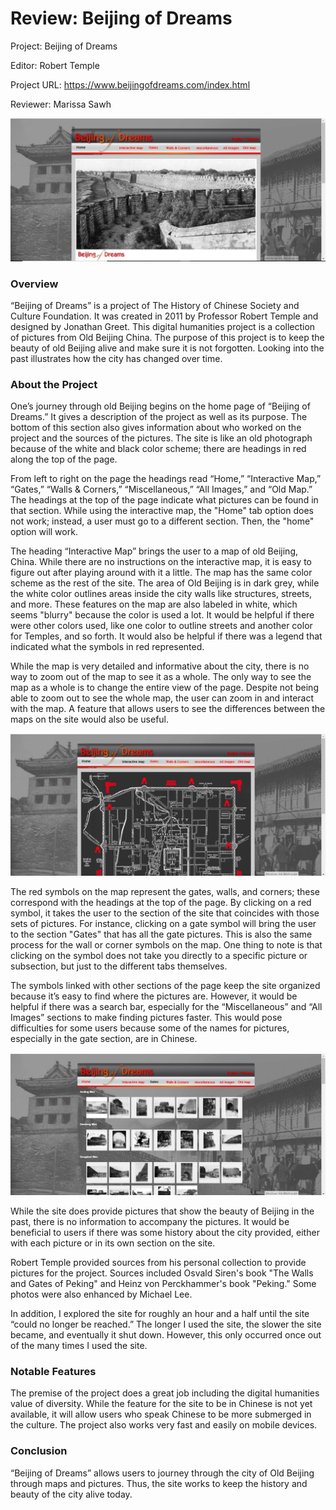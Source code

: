 # Review: Beijing of Dreams

Project: Beijing of Dreams

Editor: Robert Temple

Project URL: https://www.beijingofdreams.com/index.html 

Reviewer: Marissa Sawh

![Homepage of Beijing of Dreams](https://raw.githubusercontent.com/MarissaSawh/MarissaSawh/main/images/ENGL350_ReviewTwoBOD1.jpg)

### Overview

“Beijing of Dreams” is a project of The History of Chinese Society and Culture Foundation. It was created in 2011 by Professor Robert Temple and designed by Jonathan Greet. This digital humanities project is a collection of pictures from Old Beijing China. The purpose of this project is to keep the beauty of old Beijing alive and make sure it is not forgotten. Looking into the past illustrates how the city has changed over time.

### About the Project

One’s journey through old Beijing begins on the home page of “Beijing of Dreams.” It gives a description of the project as well as its purpose. The bottom of this section also gives information about who worked on the project and the sources of the pictures. The site is like an old photograph because of the white and black color scheme; there are headings in red along the top of the page. 

From left to right on the page the headings read “Home,”  “Interactive Map,” “Gates,” “Walls & Corners,” “Miscellaneous,” “All Images,” and “Old Map.” The headings at the top of the page indicate what pictures can be found in that section. While using the interactive map, the "Home" tab option does not work; instead, a user must go to a different section. Then, the "home" option will work.

The heading “Interactive Map” brings the user to a map of old Beijing, China. While there are no instructions on the interactive map, it is easy to figure out after playing around with it a little. The map has the same color scheme as the rest of the site. The area of Old Beijing is in dark grey, while the white color outlines areas inside the city walls like structures, streets, and more. These features on the map are also labeled in white, which seems "blurry" because the color is used a lot. It would be helpful if there were other colors used, like one color to outline streets and another color for Temples, and so forth. It would also be helpful if there was a legend that indicated what the symbols in red represented.

While the map is very detailed and informative about the city, there is no way to zoom out of the map to see it as a whole. The only way to see the map as a whole is to change the entire view of the page. Despite not being able to zoom out to see the whole map, the user can zoom in and interact with the map. A feature that allows users to see the differences between the maps on the site would also be useful.

![Interactive Map](https://raw.githubusercontent.com/MarissaSawh/MarissaSawh/main/images/ENGL350_ReviewTwoBOD2.jpg)

The red symbols on the map represent the gates, walls, and corners; these correspond with the headings at the top of the page. By clicking on a red symbol, it takes the user to the section of the site that coincides with those sets of pictures. For instance, clicking on a gate symbol will bring the user to the section "Gates" that has all the gate pictures. This is also the same process for the wall or corner symbols on the map. One thing to note is that clicking on the symbol does not take you directly to a specific picture or subsection, but just to the different tabs themselves.
 
The symbols linked with other sections of the page keep the site organized because it’s easy to find where the pictures are. However, it would be helpful if there was a search bar, especially for the “Miscellaneous” and “All Images” sections to make finding pictures faster. This would pose difficulties for some users because some of the names for pictures, especially in the gate section, are in Chinese.

![Pictures in the Gate section of the Page](https://raw.githubusercontent.com/MarissaSawh/MarissaSawh/main/images/ENGL350_ReviewTwoBOD3.jpg) 
 
While the site does provide pictures that show the beauty of Beijing in the past, there is no information to accompany the pictures. It would be beneficial to users if there was some history about the city provided, either with each picture or in its own section on the site.

Robert Temple provided sources from his personal collection to provide pictures for the project. Sources included Osvald Siren's book "The Walls and Gates of Peking" and Heinz von Perckhammer's book "Peking." Some photos were also enhanced by Michael Lee.

In addition, I  explored the site for roughly an hour and a half until the site “could no longer be reached.” The longer I used the site, the slower the site became, and eventually it shut down. However, this only occurred once out of the many times I used the site.
 
### Notable Features

The premise of the project does a great job including the digital humanities value of diversity. While the feature for the site to be in Chinese is not yet available, it will allow users who speak Chinese to be more submerged in the culture. The project also works very fast and easily on mobile devices.

### Conclusion

“Beijing of Dreams” allows users to journey through the city of Old Beijing through maps and pictures. Thus, the site works to keep the history and beauty of the city alive today.


